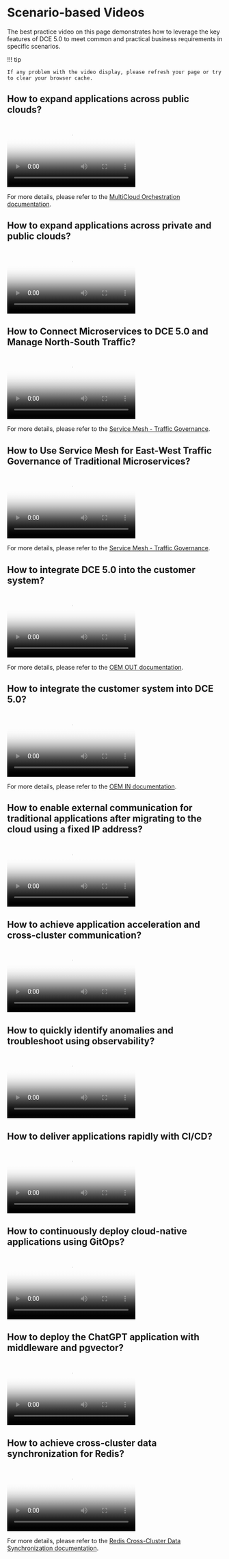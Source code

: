 # Scenario-based Videos

The best practice video on this page demonstrates how to leverage the key features of DCE 5.0
to meet common and practical business requirements in specific scenarios.

!!! tip

    If any problem with the video display, please refresh your page or try to clear your browser cache.

## How to expand applications across public clouds?

<div class="responsive-video-container">
<video controls src="https://harbor-test2.cn-sh2.ufileos.com/docs/videos/crosscloud-migrate-en.mp4" preload="metadata" poster="images/multicloud-convert.png"></video>
</div>

For more details, please refer to the [MultiCloud Orchestration documentation](../kairship/intro/index.md).

## How to expand applications across private and public clouds?

<div class="responsive-video-container">
<video controls src="https://harbor-test2.cn-sh2.ufileos.com/docs/videos/failover-en.mp4" preload="metadata" poster="images/hybrid-expansion.png"></video>
</div>

## How to Connect Microservices to DCE 5.0 and Manage North-South Traffic?

<div class="responsive-video-container">
<video controls src="https://harbor-test2.cn-sh2.ufileos.com/docs/videos/microservice01.mov" preload="metadata" poster="images/south-north.png"></video>
</div>

For more details, please refer to the [Service Mesh - Traffic Governance](../mspider/user-guide/traffic-governance/README.md).

## How to Use Service Mesh for East-West Traffic Governance of Traditional Microservices?

<div class="responsive-video-container">
<video controls src="https://harbor-test2.cn-sh2.ufileos.com/docs/videos/microservice02.mov" preload="metadata" poster="images/west-east.png"></video>
</div>

For more details, please refer to the [Service Mesh - Traffic Governance](../mspider/user-guide/traffic-governance/README.md).

## How to integrate DCE 5.0 into the customer system?

<div class="responsive-video-container">
<video controls src="https://harbor-test2.cn-sh2.ufileos.com/docs/videos/oem-out.mp4" preload="metadata" poster="images/oem-out.png"></video>
</div>

For more details, please refer to the [OEM OUT documentation](../ghippo/oem/oem-out.md).

## How to integrate the customer system into DCE 5.0?

<div class="responsive-video-container">
<video controls src="https://harbor-test2.cn-sh2.ufileos.com/docs/videos/oem-in.mp4" preload="metadata" poster="images/oem-in.png"></video>
</div>

For more details, please refer to the [OEM IN documentation](../ghippo/oem/oem-in.md).

## How to enable external communication for traditional applications after migrating to the cloud using a fixed IP address?

<div class="responsive-video-container">
<video controls src="https://harbor-test2.cn-sh2.ufileos.com/docs/videos/underlay-ip.mp4" preload="metadata" poster="images/underlay-ip.png"></video>
</div>

## How to achieve application acceleration and cross-cluster communication?

<div class="responsive-video-container">
<video controls src="https://harbor-test2.cn-sh2.ufileos.com/docs/videos/network-cross-cluster.mp4" preload="metadata" poster="images/network-cross-cluster.png"></video>
</div>

## How to quickly identify anomalies and troubleshoot using observability?

<div class="responsive-video-container">
<video controls src="https://harbor-test2.cn-sh2.ufileos.com/docs/videos/insight.mp4" preload="metadata" poster="images/insight.png"></video>
</div>

## How to deliver applications rapidly with CI/CD?

<div class="responsive-video-container">
<video controls src="https://harbor-test2.cn-sh2.ufileos.com/docs/videos/app-release.mp4" preload="metadata" poster="images/amamba-app-release.png"></video>
</div>

## How to continuously deploy cloud-native applications using GitOps?

<div class="responsive-video-container">
<video controls src="https://harbor-test2.cn-sh2.ufileos.com/docs/videos/gitops.mp4" preload="metadata" poster="images/gitops.png"></video>
</div>

## How to deploy the ChatGPT application with middleware and pgvector?

<div class="responsive-video-container">
<video controls src="https://harbor-test2.cn-sh2.ufileos.com/docs/videos/pgvector.mp4" preload="metadata" poster="images/pgvector.png"></video>
</div>

## How to achieve cross-cluster data synchronization for Redis?

<div class="responsive-video-container">
<video controls src="https://harbor-test2.cn-sh2.ufileos.com/docs/videos/redis-sync.mp4" preload="metadata" poster="images/redis-sync.png"></video>
</div>

For more details, please refer to the [Redis Cross-Cluster Data Synchronization documentation](../middleware/redis/best-practice/index.md).

